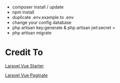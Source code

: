 - composer install / update
- npm install
- duplicate .env.example to .env
- change your config database
- php artisan key:generate & php artisan jwt:secret
=
- php artisan migrate 

# Credit To
[Laravel Vue Starter](https://github.com/cretueusebiu/laravel-vue-spa)

[Laravel Vue Paginate](https://github.com/gilbitron/laravel-vue-pagination)
    